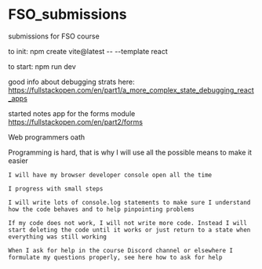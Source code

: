 # FSO_submissions
submissions for FSO course

to init:
npm create vite@latest <dirname> -- --template react

to start:
npm run dev

good info about debugging strats here:
https://fullstackopen.com/en/part1/a_more_complex_state_debugging_react_apps



started notes app for the forms module
https://fullstackopen.com/en/part2/forms


Web programmers oath

Programming is hard, that is why I will use all the possible means to make it easier

    I will have my browser developer console open all the time

    I progress with small steps

    I will write lots of console.log statements to make sure I understand how the code behaves and to help pinpointing problems

    If my code does not work, I will not write more code. Instead I will start deleting the code until it works or just return to a state when everything was still working

    When I ask for help in the course Discord channel or elsewhere I formulate my questions properly, see here how to ask for help
